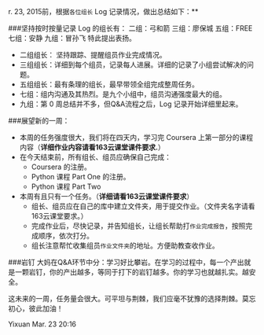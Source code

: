 r. 23, 2015前，根据`各位组长` Log 记录情况，做出总结如下：**


###坚持按时按量记录 Log 的组长有：
      二组：弓和箭
      三组：廖保城
      五组：FREE
      七组：安静
      九组：冒孙飞
   特此提出表扬。

  * 二组组长： 坚持跟踪、提醒组员作业完成情况。
  * 三组组长：详细到每个组员，记录每人进展。详细的记录了小组尝试解决的问题。
  * 五组组长：最有条理的组长，最早带领全组完成整周任务。
  * 七组：组内沟通及其热烈。是九个小组中，组员沟通强度最大的组。
  * 九组：第 0 周总结并不多，但Q&A流程之后，Log 记录开始详细里起来。


###展望新的一周：
 * 本周的任务强度很大，我们将在四天内，学习完 Coursera 上第一部分的课程内容（**详细作业内容请看163云课堂课件要求.**）
 * 在今天结束前，所有组长、组员应确保自己完成：
      * Coursera 的注册。
      * Python 课程 Part One 的注册。
      * Python 课程 Part Two
 * 本周有且只有一个任务。（**详细请看163云课堂课件要求**）
      * 组长、组员应在自己的库中建立文件夹，用于提交作业。（文件夹名字请看163云课堂要求。）
      * 完成作业后，尽快记录，并告知组长，让组长帮助打`作业完成报告`，按照完成顺序，依次打分。
      * 组长注意帮忙收集组员`作业文件夹`的地址。方便助教查收作业。

###岩钉
大妈在Q&A环节中分：学习好比攀岩。在学习的过程中，每一个产出就是一颗岩钉，你的产出越多，等同于打下的岩钉越多。你的学习也就越扎实。越安全。

这未来的一周，任务量会很大。可平坦与荆棘，我们应毫不犹豫的选择荆棘。莫忘初心，彼此加油！

Yixuan Mar. 23 20:16
